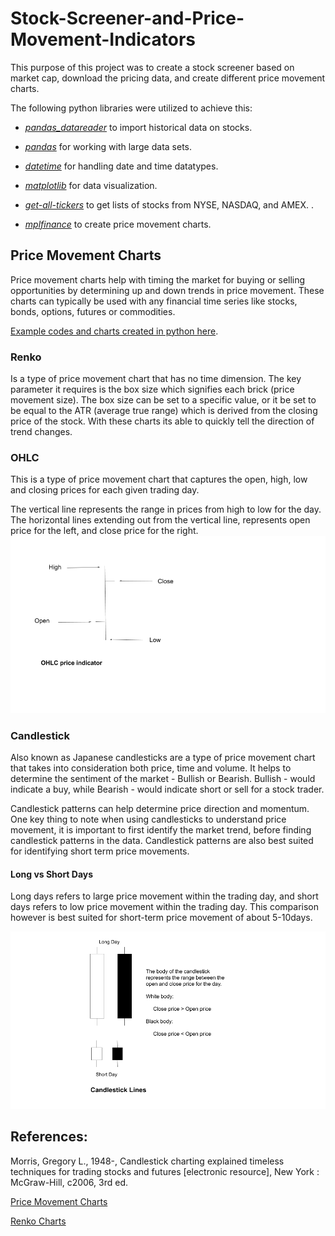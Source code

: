 # Stock-Screener-and-Price-Movement-Indicators

This purpose of this project was to create a stock screener based on market cap, download the pricing data, and create different price movement charts. 

The following python libraries were utilized to achieve this: 

- *[pandas_datareader](https://pandas-datareader.readthedocs.io/en/latest/)* to import historical data on stocks.

- *[pandas](https://pandas.pydata.org/)* for working with large data sets.

- *[datetime](https://docs.python.org/3/library/datetime.html)* for handling date and time datatypes.

- *[matplotlib](https://matplotlib.org/)* for data visualization.

- *[get-all-tickers](https://pypi.org/project/get-all-tickers/)* to get lists of stocks from NYSE, NASDAQ, and AMEX. .

- *[mplfinance](https://github.com/matplotlib/mplfinance)* to create price movement charts.


## Price Movement Charts 

Price movement charts help with timing the market for buying or selling opportunities by determining up and down trends in price movement. These charts can typically be used with any financial time series like stocks, bonds, options, futures or commodities. 

[Example codes and charts created in python here](https://github.com/IjeomaOdoko/Stock-Screener-and-Price-Movement-Indicators/blob/master/Stock%20Screener%20with%20price%20movement%20indicators%20.ipynb). 

### Renko 
Is a type of price movement chart that has no time dimension. The key parameter it requires is the box size which signifies each brick (price movement size). The box size can be set to a specific value, or it be set to be equal to the ATR (average true range) which is derived from the closing price of the stock. With these charts its able to quickly tell the direction of trend changes.

### OHLC

This is a type of price movement chart that captures the open, high, low and closing prices for each given trading day.

The vertical line represents the range in prices from high to low for the day. The horizontal lines extending out from the vertical line, represents open price for the left, and close price for the right. 
![OHLC indicator.png](https://github.com/IjeomaOdoko/Stock-Screener-and-Price-Movement-Indicators/blob/master/OHLC%20price%20Indicator%20.png)
### Candlestick 

Also known as Japanese candlesticks are a type of price movement chart that takes into consideration both price, time and volume. It helps to determine the sentiment of the market - Bullish or Bearish. Bullish - would indicate a buy, while Bearish - would indicate short or sell for a stock trader.

Candlestick patterns can help determine price direction and momentum. One key thing to note when using candlesticks to understand price movement, it is important to first identify the market trend, before finding candlestick patterns in the data. Candlestick patterns are also best suited for identifying short term price movements.

#### Long vs Short Days 

Long days refers to large price movement within the trading day, and short days refers to low price movement within the trading day. This comparison however is best suited for short-term price movement of about 5-10days. 

![Candlestick Lines.png](https://github.com/IjeomaOdoko/Stock-Screener-and-Price-Movement-Indicators/blob/master/Candlestick%20indicator%20.png)

## References: 

Morris, Gregory L., 1948-, Candlestick charting explained timeless techniques for trading stocks and futures [electronic resource], New York : McGraw-Hill, c2006, 3rd ed.

[Price Movement Charts](https://github.com/matplotlib/mplfinance/blob/master/examples/price-movement_plots.ipynb)

[Renko Charts](https://www.investopedia.com/terms/r/renkochart.asp)










